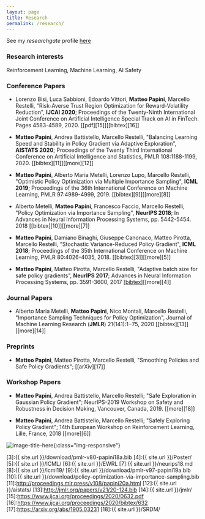 ```yaml
---
layout: page
title: Research
permalink: /research/
---
```

See my *researchgate* profile [here][1]

### Research interests
Reinforcement Learning, Machine Learning, AI Safety


### Conference Papers 
* Lorenzo Bisi, Luca Sabbioni, Edoardo Vittori, **Matteo Papini**, Marcello Restelli, "Risk-Averse Trust Region Optimization for Reward-Volatility Reduction", **IJCAI 2020**; Proceedings of the Twenty-Ninth International Joint Conference on Artificial Intelligence
Special Track on AI in FinTech. Pages 4583-4589, 2020. \[[pdf][15]\]\[[bibtex][16]\]

* **Matteo Papini**, Andrea Battistello, Marcello Restelli, "Balancing Learning Speed and Stability in Policy Gradient via Adaptive Exploration", **AISTATS 2020**; 
Proceedings of the Twenty Third International Conference on Artificial Intelligence and Statistics, PMLR 108:1188-1199, 2020. \[[bibtex][11]\]\[[more][12]\]

* **Matteo Papini**, Alberto Maria Metelli, Lorenzo Lupo, Marcello Restelli, "Optimistic Policy Optimization via Multiple Importance Sampling", **ICML 2019**; Proceedings of the 36th International Conference on Machine Learning, PMLR 97:4989-4999, 2019. \[[bibtex][9]\]\[[more][8]\] 

* Alberto Metelli, **Matteo Papini**, Francesco Faccio, Marcello Restelli, "Policy Optimization via Importance Sampling", **NeurIPS 2018**; In Advances in Neural Information Processing Systems, pp. 5442-5454. 2018 \[[bibtex][10]\]\[[more][7]\]
 
*  **Matteo Papini**, Damiano Binaghi, Giuseppe Canonaco, Matteo Pirotta, Marcello Restelli, "Stochastic Variance-Reduced Policy Gradient", **ICML 2018**; Proceedings of the 35th International Conference on Machine Learning, PMLR 80:4026-4035, 2018. \[[bibtex][3]\]\[[more][5]\] 

* **Matteo Papini**, Matteo Pirotta, Marcello Restelli, "Adaptive batch size for safe policy gradients", **NeurIPS 2017**; Advances in Neural Information Processing Systems, pp. 3591-3600, 2017 \[[bibtex][2]\]\[[more][4]\] 

### Journal Papers
* Alberto Maria Metelli, **Matteo Papini**, Nico Montali, Marcello Restelli, "Importance Sampling Techniques for Policy Optimization", Journal of Machine Learning Research (**JMLR**) 21(141):1−75, 2020 \[[bibtex][13]\] \[[more][14]\]

### Preprints
* **Matteo Papini**, Matteo Pirotta, Marcello Restelli, "Smoothing Policies and Safe Policy Gradients"; \[[arXiv][17]\]

### Workshop Papers 
* **Matteo Papini**, Andrea Battistello, Marcello Restelli; "Safe Exploration in Gaussian Policy Gradient"; NeurIPS-2019 Workshop on Safety and Robustness in Decision Making, Vancouver, Canada, 2019. \[[more][18]\]

* **Matteo Papini**, Andrea Battistello, Marcello Restelli; "Safely Exploring Policy Gradient"; 14th European Workshop on Reinforcement Learning, Lille, France, 2018 \[[more][6]\] 

![image-title-here](../images/pen.jpg){:class="img-responsive"}

[1]:https://www.researchgate.net/profile/Matteo_Papini
[2]:http://papers.nips.cc/paper/6950-adaptive-batch-size-for-safe-policy-gradients/bibtex 
[3]:{{ site.url }}/download/pmlr-v80-papini18a.bib 
[4]:{{ site.url }}/Poster/ 
[5]:{{ site.url }}/ICML/ 
[6]:{{ site.url }}/EWRL
[7]:{{ site.url }}/neurips18.md
[8]:{{ site.url }}/icml19/
[9]:{{ site.url }}/download/pmlr-v97-papini19a.bib
[10]:{{ site.url }}/download/policy-optimization-via-importance-sampling.bib
[11]:http://proceedings.mlr.press/v108/papini20a.html
[12]:{{ site.url }}/aistats/
[13]:http://jmlr.org/papers/v21/20-124.bib
[14]:{{ site.url }}/jmlr/
[15]:https://www.ijcai.org/proceedings/2020/0632.pdf
[16]:https://www.ijcai.org/proceedings/2020/bibtex/632
[17]:https://arxiv.org/abs/1905.03231
[18]:{{ site.url }}/SRDM/
